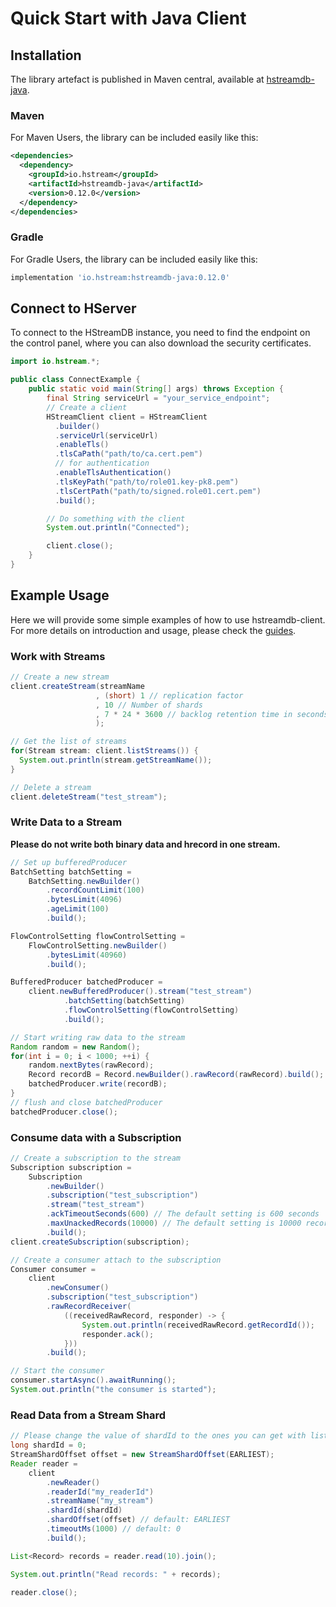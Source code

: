 # Quick Start with Java Client

## Installation

The library artefact is published in Maven central,
available at [hstreamdb-java](https://search.maven.org/artifact/io.hstream/hstreamdb-java).

### Maven

For Maven Users, the library can be included easily like this:

```xml
<dependencies>
  <dependency>
    <groupId>io.hstream</groupId>
    <artifactId>hstreamdb-java</artifactId>
    <version>0.12.0</version>
  </dependency>
</dependencies>
```

### Gradle

For Gradle Users, the library can be included easily like this:

```groovy
implementation 'io.hstream:hstreamdb-java:0.12.0'
```

## Connect to HServer

To connect to the HStreamDB instance, you need to find the endpoint on the control panel, where you can also download the security certificates.

```java
import io.hstream.*;

public class ConnectExample {
    public static void main(String[] args) throws Exception {
        final String serviceUrl = "your_service_endpoint";
        // Create a client
        HStreamClient client = HStreamClient
          .builder()
          .serviceUrl(serviceUrl)
          .enableTls()
          .tlsCaPath("path/to/ca.cert.pem")
          // for authentication
          .enableTlsAuthentication()
          .tlsKeyPath("path/to/role01.key-pk8.pem")
          .tlsCertPath("path/to/signed.role01.cert.pem")
          .build();

        // Do something with the client
        System.out.println("Connected");

        client.close();
    }
}
```

## Example Usage

Here we will provide some simple examples of how to use hstreamdb-client. For more details on introduction and usage, please check the [guides](https://hstream.io/docs/en/latest/guides/write.html).

### Work with Streams

```java
// Create a new stream
client.createStream(streamName
                   , (short) 1 // replication factor
                   , 10 // Number of shards
                   , 7 * 24 * 3600 // backlog retention time in seconds
                   );

// Get the list of streams
for(Stream stream: client.listStreams()) {
  System.out.println(stream.getStreamName());
}

// Delete a stream
client.deleteStream("test_stream");
```

### Write Data to a Stream

**Please do not write both binary data and hrecord in one stream.**

```java
// Set up bufferedProducer
BatchSetting batchSetting =
    BatchSetting.newBuilder()
        .recordCountLimit(100)
        .bytesLimit(4096)
        .ageLimit(100)
        .build();

FlowControlSetting flowControlSetting =
    FlowControlSetting.newBuilder()
        .bytesLimit(40960)
        .build();

BufferedProducer batchedProducer =
    client.newBufferedProducer().stream("test_stream")
            .batchSetting(batchSetting)
            .flowControlSetting(flowControlSetting)
            .build();

// Start writing raw data to the stream
Random random = new Random();
for(int i = 0; i < 1000; ++i) {
    random.nextBytes(rawRecord);
    Record recordB = Record.newBuilder().rawRecord(rawRecord).build();
    batchedProducer.write(recordB);
}
// flush and close batchedProducer
batchedProducer.close();
```

### Consume data with a Subscription

```java
// Create a subscription to the stream
Subscription subscription =
    Subscription
        .newBuilder()
        .subscription("test_subscription")
        .stream("test_stream")
        .ackTimeoutSeconds(600) // The default setting is 600 seconds
        .maxUnackedRecords(10000) // The default setting is 10000 records
        .build();
client.createSubscription(subscription);

// Create a consumer attach to the subscription
Consumer consumer =
    client
        .newConsumer()
        .subscription("test_subscription")
        .rawRecordReceiver(
            ((receivedRawRecord, responder) -> {
                System.out.println(receivedRawRecord.getRecordId());
                responder.ack();
            }))
        .build();

// Start the consumer
consumer.startAsync().awaitRunning();
System.out.println("the consumer is started");
```

### Read Data from a Stream Shard

```java
// Please change the value of shardId to the ones you can get with listShards, or from the control panel.
long shardId = 0;
StreamShardOffset offset = new StreamShardOffset(EARLIEST);
Reader reader =
    client
        .newReader()
        .readerId("my_readerId")
        .streamName("my_stream")
        .shardId(shardId)
        .shardOffset(offset) // default: EARLIEST
        .timeoutMs(1000) // default: 0
        .build();

List<Record> records = reader.read(10).join();

System.out.println("Read records: " + records);

reader.close();
```
